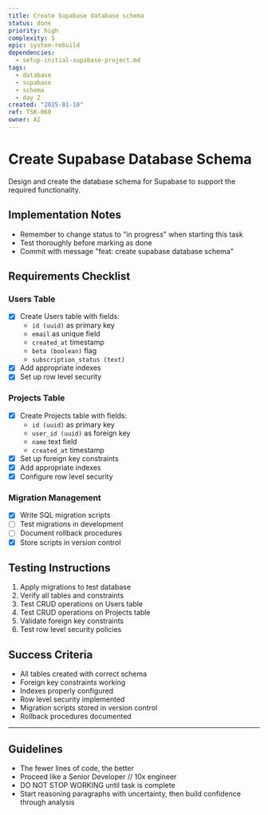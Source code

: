 ```yaml
---
title: Create Supabase database schema
status: done
priority: high
complexity: S
epic: system-rebuild
dependencies:
  - setup-initial-supabase-project.md
tags:
  - database
  - supabase
  - schema
  - day 2
created: "2025-01-10"
ref: TSK-060
owner: AI
---
```


# Create Supabase Database Schema

Design and create the database schema for Supabase to support the required functionality.

## Implementation Notes

- Remember to change status to "in progress" when starting this task
- Test thoroughly before marking as done
- Commit with message "feat: create supabase database schema"

## Requirements Checklist

### Users Table

- [x] Create Users table with fields:
  - `id (uuid)` as primary key
  - `email` as unique field
  - `created_at` timestamp
  - `beta (boolean)` flag
  - `subscription_status (text)`
- [x] Add appropriate indexes
- [x] Set up row level security

### Projects Table

- [x] Create Projects table with fields:
  - `id (uuid)` as primary key
  - `user_id (uuid)` as foreign key
  - `name` text field
  - `created_at` timestamp
- [x] Set up foreign key constraints
- [x] Add appropriate indexes
- [x] Configure row level security

### Migration Management

- [x] Write SQL migration scripts
- [ ] Test migrations in development
- [ ] Document rollback procedures
- [x] Store scripts in version control

## Testing Instructions

1. Apply migrations to test database
2. Verify all tables and constraints
3. Test CRUD operations on Users table
4. Test CRUD operations on Projects table
5. Validate foreign key constraints
6. Test row level security policies

## Success Criteria

- All tables created with correct schema
- Foreign key constraints working
- Indexes properly configured
- Row level security implemented
- Migration scripts stored in version control
- Rollback procedures documented

---

## Guidelines

- The fewer lines of code, the better
- Proceed like a Senior Developer // 10x engineer
- DO NOT STOP WORKING until task is complete
- Start reasoning paragraphs with uncertainty, then build confidence through analysis

